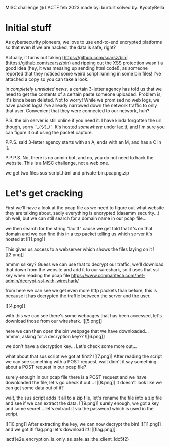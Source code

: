 MISC challenge @ LACTF feb 2023
made by: burturt
solved by: KyootyBella

# Initial stuff
As cybersecurity pioneers, we love to use end-to-end encrypted platforms so that even if we are hacked, the data is safe, right?

Actually, it turns out taking [https://github.com/scarsz/bin](https://github.com/scarsz/bin) and ripping out the XSS protection wasn't a good idea (hey, it was messing up sending html code!), as someone reported that they noticed some weird script running in some bin files! I've attached a copy so you can take a look.

In _completely unrelated news_, a certain 3-letter agency has told us that we need to get the contents of a certain paste someone uploaded. Problem is, it's kinda been deleted. Not to worry! While we promised no web logs, we have packet logs! I've already narrowed down the network traffic to only that user. Convenient that they were connected to our network, huh?

P.S. the bin server is still online if you need it. I have kinda forgotten the url though, sorry ¯\_(ツ)_/¯. It's hosted _somewhere_ under lac.tf, and I'm sure you can figure it out using the packet capture.

P.P.S. said 3-letter agency starts with an A, ends with an M, and has a C in it.

P.P.P.S. No, there is no admin bot, and no, you do not need to hack the website. This is a MISC challenge, not a web one.

we get two files sus-script.html and private-bin.pcapng.zip


# Let's get cracking

First we'll have a look at the pcap file as we need to figure out what website they are talking about, sadly everything is encrypted (daaamm security...) oh well, but we can still search for a domain name in our pcap file...

we then search for the string "lac.tf" cause we get told that it's on that domain and we can find this in a tcp packet telling us which server it's hosted at
![[1.png]]

This gives us access to a webserver which shows the files laying on it
![[2.png]]

hmmm sslkey?
Guess we can use that to decrypt our traffic, we'll download that down from the website and add it to our wireshark, so it uses that ssl key when reading the pcap file
https://www.comparitech.com/net-admin/decrypt-ssl-with-wireshark/

from here we can see we get even more http packets than before, this is because it has decrypted the traffic between the server and the user.

![[4.png]]

with this we can see there's some webpages that has been accessed, let's download those from our wireshark.
![[5.png]]

here we can then open the bin webpage that we have downloaded...
hmmm, asking for a decryption key??
![[6.png]]

we don't have a decryption key...
Let's check some more out...

what about that sus script we got at first?
![[7.png]]
After reading the script we can see something with a POST request, wait didn't it say something about a POST request in our pcap file?

surely enough in our pcap file there is a POST request and we have downloaded the file, let's go check it out...
![[8.png]]
it doesn't look like we can get some data out of it?

wait, the sus script adds it all to a zip file, let's rename the file into a zip file and see if we can extract the data.
![[9.png]]
surely enough, we got a key and some secret...
let's extract it via the password which is used in the script.

![[10.png]]
After extracting the key, we can now decrypt the bin!
![[11.png]]
and we got it!
flag.png let's download it!
![[flag.png]]

lactf{e2e_encryption_is_only_as_safe_as_the_client_1dc5f2}
